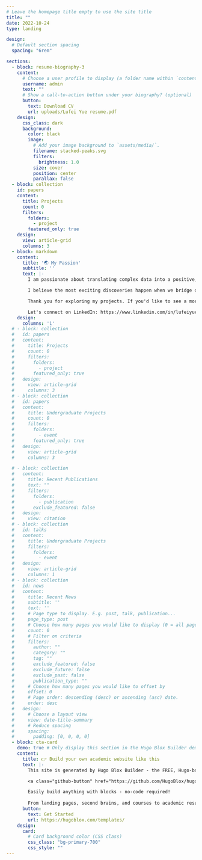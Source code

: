 ```yaml
---
# Leave the homepage title empty to use the site title
title: ""
date: 2022-10-24
type: landing

design:
  # Default section spacing
  spacing: "6rem"

sections:
  - block: resume-biography-3
    content:
      # Choose a user profile to display (a folder name within `content/authors/`)
      username: admin
      text: ""
      # Show a call-to-action button under your biography? (optional)
      button:
        text: Download CV
        url: uploads/Lufei Yue resume.pdf
    design:
      css_class: dark
      background:
        color: black
        image:
          # Add your image background to `assets/media/`.
          filename: stacked-peaks.svg
          filters:
            brightness: 1.0
          size: cover
          position: center
          parallax: false
  - block: collection
    id: papers
    content:
      title: Projects
      count: 0
      filters:
        folders:
          - project
        featured_only: true
    design:
      view: article-grid
      columns: 3
  - block: markdown
    content:
      title: '🌏 My Passion'
      subtitle: ''
      text: |-
        I am passionate about translating complex data into a positive, tangible impact. My journey began with using GIS to improve urban environments, such as making city streets safer and determining the location of critical infrastructure. This passion continues in my professional life, where I enjoy developing AI tools that automate processes and empower non-technical teams. 

        I believe the most exciting discoveries happen when we bridge disciplines, combining geographical insights with cutting-edge AI or merging technical precision with human-centred design. Every project is an opportunity to explore new possibilities and contribute to a more data-informed and connected world. 😃

        Thank you for exploring my projects. If you'd like to see a more detailed of my roles and other information, please visit the **Experience** page in the menu.

        Let's connect on LinkedIn: https://www.linkedin.com/in/lufeiyue/
    design:
      columns: '1'
  # - block: collection
  #   id: papers
  #   content:
  #     title: Projects
  #     count: 0
  #     filters:
  #       folders:
  #         - project
  #       featured_only: true
  #   design:
  #     view: article-grid
  #     columns: 3
  # - block: collection
  #   id: papers
  #   content:
  #     title: Undergraduate Projects
  #     count: 0
  #     filters:
  #       folders:
  #         - event
  #       featured_only: true
  #   design:
  #     view: article-grid
  #     columns: 3

  # - block: collection
  #   content:
  #     title: Recent Publications
  #     text: ""
  #     filters:
  #       folders:
  #         - publication
  #       exclude_featured: false
  #   design:
  #     view: citation
  # - block: collection
  #   id: talks
  #   content:
  #     title: Undergraduate Projects
  #     filters:
  #       folders:
  #         - event
  #   design:
  #     view: article-grid
  #     columns: 1
  # - block: collection
  #   id: news
  #   content:
  #     title: Recent News
  #     subtitle: ''
  #     text: ''
  #     # Page type to display. E.g. post, talk, publication...
  #     page_type: post
  #     # Choose how many pages you would like to display (0 = all pages)
  #     count: 0
  #     # Filter on criteria
  #     filters:
  #       author: ""
  #       category: ""
  #       tag: ""
  #       exclude_featured: false
  #       exclude_future: false
  #       exclude_past: false
  #       publication_type: ""
  #     # Choose how many pages you would like to offset by
  #     offset: 0
  #     # Page order: descending (desc) or ascending (asc) date.
  #     order: desc
  #   design:
  #     # Choose a layout view
  #     view: date-title-summary
  #     # Reduce spacing
  #     spacing:
  #       padding: [0, 0, 0, 0]
  - block: cta-card
    demo: true # Only display this section in the Hugo Blox Builder demo site
    content:
      title: 👉 Build your own academic website like this
      text: |-
        This site is generated by Hugo Blox Builder - the FREE, Hugo-based open source website builder trusted by 250,000+ academics like you.

        <a class="github-button" href="https://github.com/HugoBlox/hugo-blox-builder" data-color-scheme="no-preference: light; light: light; dark: dark;" data-icon="octicon-star" data-size="large" data-show-count="true" aria-label="Star HugoBlox/hugo-blox-builder on GitHub">Star</a>

        Easily build anything with blocks - no-code required!
        
        From landing pages, second brains, and courses to academic resumés, conferences, and tech blogs.
      button:
        text: Get Started
        url: https://hugoblox.com/templates/
    design:
      card:
        # Card background color (CSS class)
        css_class: "bg-primary-700"
        css_style: ""
---
```

